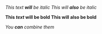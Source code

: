 *This text **will** _be_ italic*
_This will **also** be italic_

**This _text_ will be bold**
__This **will** also be bold__

_You **can** combine them_

